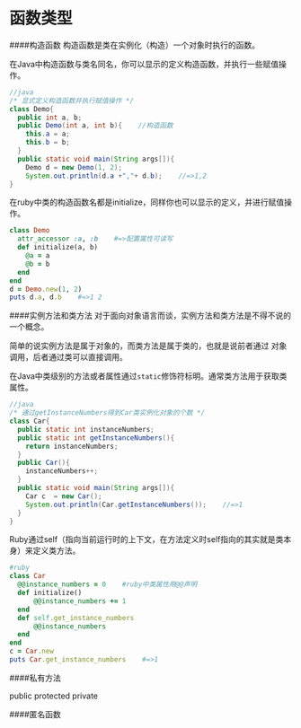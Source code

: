 # 函数类型

####构造函数
构造函数是类在实例化（构造）一个对象时执行的函数。

在Java中构造函数与类名同名，你可以显示的定义构造函数，并执行一些赋值操作。
```java
//java
/* 显式定义构造函数并执行赋值操作 */
class Demo{
  public int a, b;
  public Demo(int a, int b){    //构造函数
    this.a = a;
    this.b = b;
  }
  public static void main(String args[]){
    Demo d = new Demo(1, 2);
    System.out.println(d.a +","+ d.b);    //=>1,2
}
```

在ruby中类的构造函数名都是initialize，同样你也可以显示的定义，并进行赋值操作。
```ruby
class Demo
  attr_accessor :a, :b    #=>配置属性可读写
  def initialize(a, b)	
    @a = a
    @b = b
  end
end
d = Demo.new(1, 2)
puts d.a, d.b    #=>1 2
```

####实例方法和类方法
对于面向对象语言而谈，实例方法和类方法是不得不说的一个概念。

简单的说实例方法是属于对象的，而类方法是属于类的，也就是说前者通过
对象调用，后者通过类可以直接调用。

在Java中类级别的方法或者属性通过`static`修饰符标明。通常类方法用于获取类属性。

```java
//java
/* 通过getInstanceNumbers得到Car类实例化对象的个数 */
class Car{ 
  public static int instanceNumbers;
  public static int getInstanceNumbers(){
    return instanceNumbers;
  }
  public Car(){
    instanceNumbers++;
  }
  public static void main(String args[]){
    Car c  = new Car();
    System.out.println(Car.getInstanceNumbers());    //=>1
  }
}
```
Ruby通过self（指向当前运行时的上下文，在方法定义时self指向的其实就是类本身）来定义类方法。

```ruby
#ruby
class Car
  @@instance_numbers = 0    #ruby中类属性用@@声明
  def initialize()
      @@instance_numbers += 1
  end
  def self.get_instance_numbers
      @@instance_numbers
  end
end
c = Car.new
puts Car.get_instance_numbers    #=>1
```
####私有方法

public protected private



####匿名函数
